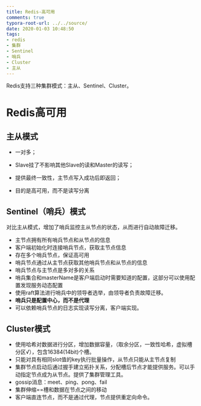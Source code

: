 ```yaml
---
title: Redis-高可用
comments: true
typora-root-url: ../../source/
date: 2020-01-03 10:48:50
tags:
- redis
- 集群
- Sentinel
- 哨兵
- Cluster
- 主从
---
```


Redis支持三种集群模式：主从、Sentinel、Cluster。

<!--more-->

# Redis高可用

## 主从模式

- 一对多；

- Slave挂了不影响其他Slave的读和Master的读写；

- 提供最终一致性，主节点写入成功后即返回；
- 目的是高可用，而不是读写分离

## Sentinel（哨兵）模式

对比主从模式，增加了哨兵监控主从节点的状态，从而进行自动故障迁移。

- 主节点拥有所有哨兵节点和从节点的信息
- 客户端初始化时连接哨兵节点，获取主节点信息
- 存在多个哨兵节点，保证高可用
- 哨兵节点通过从主节点获取其他哨兵节点和从节点的信息
- 哨兵节点与主节点是多对多的关系
- 哨兵集合和masterName是客户端启动时需要知道的配置，这部分可以使用配置发现服务动态配置
- 使用raft算法进行哨兵中的领导者选举，由领导者负责故障迁移。
- **哨兵只是配置中心，而不是代理**
- 可以依赖哨兵节点的日志实现读写分离，客户端实现。

## Cluster模式

- 使用哈希对数据进行分区，增加数据容量，（取余分区，一致性哈希，虚拟槽分区√），包含16384(14bit)个槽。
- 只能对具有相同slot值的key执行批量操作，从节点只能从主节点复制
- 集群节点启动后通过握手建立拓扑关系，分配槽后节点才能提供服务。可以手动指定节点成为从节点。提供了集群管理工具。
- gossip消息：meet、ping、pong、fail
- 集群伸缩==槽和数据在节点之间的移动
- 客户端直连节点，而不是通过代理，节点提供重定向命令。

